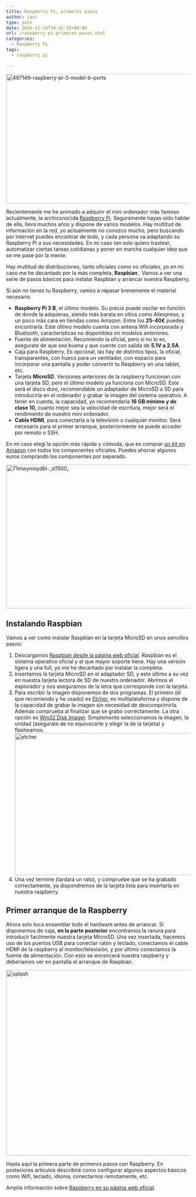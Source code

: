 ```yaml
---
title: Raspberry Pi, primeros pasos
author: javi
type: post
date: 2016-11-24T10:41:20+00:00
url: /raspberry-pi-primeros-pasos.html
categories:
  - Raspberry Pi
tags:
  - raspberry pi

---
```

<img class="aligncenter size-full wp-image-111" src="/img/2016/11/497149-raspberry-pi-3-model-b-ports.jpg" alt="497149-raspberry-pi-3-model-b-ports" width="630" height="354" srcset="https://blog.javifm.com/wp-content/uploads/2016/11/497149-raspberry-pi-3-model-b-ports.jpg 630w, https://blog.javifm.com/wp-content/uploads/2016/11/497149-raspberry-pi-3-model-b-ports-300x169.jpg 300w" sizes="(max-width: 630px) 100vw, 630px" />

Recientemente me he animado a adquirir el mini ordenador más famoso actualmente, la archiconocida [Raspberry Pi][1]. Seguramente hayas oído hablar de ella, lleva muchos años y dispone de varios modelos. Hay multitud de información en la red, yo actualmente no conozco mucho, pero buscando por internet puedes encontrar de todo, y cada persona va adaptando su Raspberry Pi a sus necesidades. En mi caso tan solo quiero trastear, automatizar ciertas tareas cotidianas y poner en marcha cualquier idea que se me pase por la mente.

Hay multitud de distribuciones, tanto oficiales como no oficiales, yo en mi caso me he decantado por la más completa, **Raspbian**.  Vamos a ver una serie de pasos básicos para instalar Raspbian y arrancar nuestra Raspberry.

Si aún no tienes tu Raspberry, vamos a repasar brevemente el material necesario.

<!--more-->

  * **Raspberry Pi 3 B**, el último modelo. Su precio puede oscilar en función de donde la adquieras, siendo más barata en sitios como Aliexpress, y un poco más cara en tiendas como Amazon. Entre los **25-40€** puedes encontrarla. Este último modelo cuenta con antena Wifi incorporada y Bluetooth, características no disponibles en modelos anteriores.
  * Fuente de alimentación. Recomiendo la oficial, pero si no lo es, asegurate de que sea buena y que cuente con salida de **5.1V a 2.5A**.
  * Caja para Raspberry. Es opcional, las hay de distintos tipos, la oficial, transparentes, con hueco para un ventilador, con espacio para incorporar una pantalla y poder convertir tu Raspberry en una tablet, etc.
  * Tarjeta **MicroSD**. Versiones anteriores de la raspberry funcionan con una tarjeta SD, pero el último modelo ya funciona con MicroSD. Este será el disco duro, recomendable un adaptador de MicroSD a SD para introducirla en el ordenador y grabar la imagen del sistema operativo. A tener en cuenta, la capacidad, yo recomendaría **16 GB mínimo y de clase 10**, cuanto mejor sea la velocidad de escritura, mejor será el rendimiento de nuestro mini ordenador.
  * **Cable HDMI**, para conectarla a la televisión o cualquier monitor. Será necesario para el primer arranque, posteriormente se puede acceder por remoto o SSH.

En mi caso elegí la opción más rápida y cómoda, que es comprar [un kit en Amazon][2] con todos los componentes oficiales. Puedes ahorrar algunos euros comprando los componentes por separado.

<img class="aligncenter size-large wp-image-108" src="/img/2016/11/71MWyMoYdBL._SL1500_-1024x595.jpg" alt="71mwymoydbl-_sl1500_" width="676" height="393" srcset="https://blog.javifm.com/wp-content/uploads/2016/11/71MWyMoYdBL._SL1500_-1024x595.jpg 1024w, https://blog.javifm.com/wp-content/uploads/2016/11/71MWyMoYdBL._SL1500_-300x174.jpg 300w, https://blog.javifm.com/wp-content/uploads/2016/11/71MWyMoYdBL._SL1500_-768x446.jpg 768w, https://blog.javifm.com/wp-content/uploads/2016/11/71MWyMoYdBL._SL1500_-676x393.jpg 676w, https://blog.javifm.com/wp-content/uploads/2016/11/71MWyMoYdBL._SL1500_.jpg 1500w" sizes="(max-width: 676px) 100vw, 676px" />

## Instalando Raspbian

Vamos a ver como instalar Raspbian en la tarjeta MicroSD en unos sencillos pasos:

  1. Descargamos [Raspbian desde la página web oficial][3]. Raspbian es el sistema operativo oficial y el que mayor soporte tiene. Hay una versión ligera y una full, yo me he decantado por instalar la completa.
  2. Insertamos la tarjeta MicroSD en el adaptador SD, y este último a su vez en nuestra tarjeta lectora de SD de nuestro ordenador. Abrimos el explorador y nos aseguramos de la letra que corresponde con la tarjeta.
  3. Para escribir la imagen disponemos de dos programas. El primero (el que recomiendo y he usado) es [Etcher][4], es multiplataforma y dispone de la capacidad de grabar la imagen sin necesidad de descomprimirla. Además comprueba al finalizar que se grabó correctamente. La otra opción es [Win32 Disk Imager][5]. Simplemente seleccionamos la imagen, la unidad (asegurate de no equivocarte y elegir la de la tarjeta) y flasheamos.<img class="aligncenter size-full wp-image-109" src="/img/2016/11/etcher.png" alt="etcher" width="828" height="388" srcset="https://blog.javifm.com/wp-content/uploads/2016/11/etcher.png 828w, https://blog.javifm.com/wp-content/uploads/2016/11/etcher-300x141.png 300w, https://blog.javifm.com/wp-content/uploads/2016/11/etcher-768x360.png 768w, https://blog.javifm.com/wp-content/uploads/2016/11/etcher-676x317.png 676w" sizes="(max-width: 828px) 100vw, 828px" />
  4. Una vez termine (tardará un rato), y compruebe que se ha grabado correctamente, ya dispondremos de la tarjeta lista para insertarla en nuestra raspberry.

## Primer arranque de la Raspberry

Ahora solo toca ensamblar todo el hardware antes de arrancar. Si disponemos de caja, **en la parte posterior** encontramos la ranura para introducir facilmente nuestra tarjeta MicroSD. Una vez insertada, hacemos uso de los puertos USB para conectar ratón y teclado, conectamos el cable HDMI de la raspberry al monitor/televisión, y por último conectamos la fuente de alimentación. Con esto se encencerá nuestra raspberry y deberíamos ver en pantalla el arranque de Raspbian.

<img class="aligncenter size-large wp-image-110" src="/img/2016/11/splash-1024x768.jpg" alt="splash" width="676" height="507" srcset="https://blog.javifm.com/wp-content/uploads/2016/11/splash.jpg 1024w, https://blog.javifm.com/wp-content/uploads/2016/11/splash-300x225.jpg 300w, https://blog.javifm.com/wp-content/uploads/2016/11/splash-768x576.jpg 768w, https://blog.javifm.com/wp-content/uploads/2016/11/splash-676x507.jpg 676w" sizes="(max-width: 676px) 100vw, 676px" />

Hasta aquí la primera parte de primeros pasos con Raspberry. En posteriores artículos describiré como configurar algunos aspectos básicos como Wifi, teclado, idioma, conectarnos remotamente, etc.

Amplía información sobre [Raspberry en su página web oficial][1].

 [1]: https://www.raspberrypi.org/
 [2]: https://www.amazon.es/gp/product/B01CI5879A/
 [3]: https://www.raspberrypi.org/downloads/raspbian/
 [4]: https://www.etcher.io/
 [5]: https://sourceforge.net/projects/win32diskimager/
